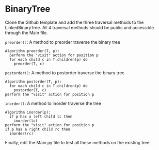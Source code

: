 # BinaryTree

Clone the Github template and add the three traversal methods to the LinkedBinaryTree.
All 4 traversal methods should be public and accessible through the Main file.

```preorder()```: A method to preorder traverse the binary tree

```
Algorithm preorder(T, p):
  perform the "visit" action for position p
  for each child c in T.children(p) do
    preorder(T, c)
```


```postorder()```: A method to postorder traverse the binary tree
```
Algorithm postorder(T, p):
  for each child c in T.children(p) do
    postorder(T, c)
perform the "visit" action for position p
```

```inorder()```: A method to inorder traverse the tree

```
Algorithm inorder(p):
  if p has a left child lc then
    inorder(lc)
perform the "visit" action for position p
if p has a right child rc then
  inorder(rc)
```

Finally, edit the Main.py file to test all these methods on the existing tree.
